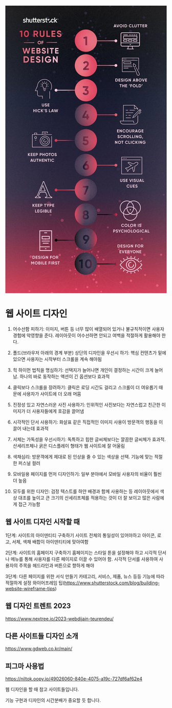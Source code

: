 ![이미지](./README_img/how-to-design-web.webp)

# 웹 사이트 디자인

1. 어수선함 피하기: 이미지, 버튼 등 너무 많이 배열되어 있거나 불규칙적이면 사용자 경험에 악영향을 준다. 레이아웃이 어수선하면 안되고 여백을 적절하게 활용해야 한다.

2. 폴드(브라우저 아래의 경계 부분) 상단의 디자인을 우선시 하기: 핵심 컨텐츠가 밑에 있으면 사용자는 시작부터 스크롤을 계속 해야됨

3. 힉 하이먼 법칙을 명심하기: 선택지가 늘어나면 개인이 결정하는 시간이 크게 늘어남. 하나의 바로 동작하는 액션이 긴 옵션보다 효과적

4. 클릭보다 스크롤을 장려하기: 클릭은 로딩 시간도 걸리고 스크롤이 더 여유롭기 때문에 사용자가 사이트에 더 오래 머뭄

5. 진정성 있고 자연스러운 사진 사용하기: 인위적인 사진보다는 자연스럽고 친근한 이미지가 더 사용자들에게 호감을 끌어냄

6. 시각적인 단서 사용하기: 화살표 같은 직접적인 이미지 사용이 방문객의 행동을 이끌어 내는데 효과적

7. 서체는 가독성을 우선시하기: 독특하고 힙한 글씨체보다는 깔끔한 글씨체가 효과적. 산세리프체나 굵은 디스플레이 형태가 웹 사이트에 잘 어울림

8. 색채심리: 방문객에게 제대로 된 인상을 줄 수 있는 색상을 선택. 기능에 맞는 적절한 퍼스널 컬러

9. 모바일용 페이지를 먼저 디자인하기: 일부 분야에서 모바일 사용자의 비율이 훨씬 더 높음

10. 모두를 위한 디자인: 검정 텍스트를 하얀 배경과 함께 사용하는 등 레이아웃에서 색상 대조를 높이고 큰 크기의 산세리프체를 적용하는 것이 더 잘 보이고 많은 사람에게 접근 가능함

## 웹 사이트 디자인 시작할 때

1단계: 사이트의 아이덴티티 구축하기
사이트 전체의 통일성이 있어야하고 아이콘, 로고, 서체, 색채 배합이 아이덴티티에 맞아여함

2단계: 사이트의 홈페이지 구축하기
홈페이지는 스타일 톤을 설정해야 하고 시각적 단서나 메뉴를 통해 사용자를 다른 페이지로 이끌 수 있어야 함.
시각적 단서를 사용하여 사용자의 주목을 헤드라인과 버튼으로 향하게 해야

3단계: 다른 페이지를 위한 서식 만들기
카테고리, 서비스, 제품, 뉴스 등등 기능에 따라 적절하게 설정
와이어프레임 팁(https://www.shutterstock.com/blog/building-website-wireframe-tips)

## 웹 디자인 트렌트 2023

https://www.nextree.io/2023-webdijain-teurendeu/

## 다른 사이트들 디자인 소개

https://www.gdweb.co.kr/main/

## 피그마 사용법

https://niltok.oopy.io/49026060-840e-4075-a19c-727df6af62e4

웹 디자인을 할 때 참고 사이트들입니다.

기능 구현과 디자인의 시간분배가 중요할 듯 합니다.
